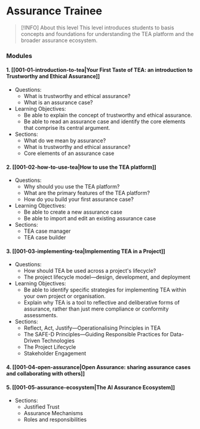 # Assurance Trainee

> [!INFO] About this level
> This level introduces students to basis concepts and foundations for understanding the TEA platform and the broader assurance ecosystem.

### Modules

#### 1. [[001-01-introduction-to-tea|Your First Taste of TEA: an introduction to Trustworthy and Ethical Assurance]]

-   Questions:
    -   What is trustworthy and ethical assurance?
    -   What is an assurance case?
-   Learning Objectives:
    -   Be able to explain the concept of trustworthy and ethical assurance.
    -   Be able to read an assurance case and identify the core elements that comprise its central argument.
-   Sections:
    -   What do we mean by assurance?
    -   What is trustworthy and ethical assurance?
    -   Core elements of an assurance case

#### 2. [[001-02-how-to-use-tea|How to use the TEA platform]]

-   Questions:
    -   Why should you use the TEA platform?
    -   What are the primary features of the TEA platform?
    -   How do you build your first assurance case?
-   Learning Objectives:
    -   Be able to create a new assurance case
    -   Be able to import and edit an existing assurance case
-   Sections:
    -   TEA case manager
    -   TEA case builder

#### 3. [[001-03-implementing-tea|Implementing TEA in a Project]]

-   Questions:
    -   How should TEA be used across a project's lifecycle?
    -   The project lifecycle model—design, development, and deployment
-   Learning Objectives:
    -   Be able to identify specific strategies for implementing TEA within your own project or organisation.
    -   Explain why TEA is a tool to reflective and deliberative forms of assurance, rather than just mere compliance or conformity assessments.
-   Sections:
    -   Reflect, Act, Justify—Operationalising Principles in TEA
    -   The SAFE-D Principles—Guiding Responsible Practices for Data-Driven Technologies
    -   The Project Lifecycle
    -   Stakeholder Engagement

#### 4. [[001-04-open-assurance|Open Assurance: sharing assurance cases and collaborating with others]]

#### 5. [[001-05-assurance-ecosystem|The AI Assurance Ecosystem]]

-   Sections:
    -   Justified Trust
    -   Assurance Mechanisms
    -   Roles and responsibilities
